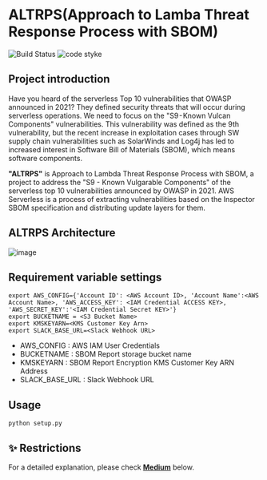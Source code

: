 # ALTRPS(Approach to Lamba Threat Response Process with SBOM)
![Build Status](https://img.shields.io/badge/build-3776AB?style=flat&logo=Python&logoColor=white)
![code styke](https://img.shields.io/badge/code%20style-black-000000.svg)

## Project introduction
Have you heard of the serverless Top 10 vulnerabilities that OWASP announced in 2021? They defined security threats that will occur during serverless operations. We need to focus on the "S9 - Known Vulcan Components" vulnerabilities. This vulnerability was defined as the 9th vulnerability, but the recent increase in exploitation cases through SW supply chain vulnerabilities such as SolarWinds and Log4j has led to increased interest in Software Bill of Materials (SBOM), which means software components.

**"ALTRPS"** is Approach to Lambda Threat Response Process with SBOM, a project to address the "S9 - Known Vulgarable Components" of the serverless top 10 vulnerabilities announced by OWASP in 2021. AWS Serverless is a process of extracting vulnerabilities based on the Inspector SBOM specification and distributing update layers for them.

## ALTRPS Architecture
![image](https://github.com/syunari/ALTRPS/assets/117304119/818fb121-08ed-47e9-8760-231ce0d699ac)

## Requirement variable settings
```
export AWS_CONFIG={'Account ID': <AWS Account ID>, 'Account Name':<AWS Account Name>, 'AWS_ACCESS_KEY': <IAM Credential ACCESS KEY>, 'AWS_SECRET_KEY':'<IAM Credential Secret KEY>'}
export BUCKETNAME = <S3 Bucket Name>
export KMSKEYARN=<KMS Customer Key Arn>
export SLACK_BASE_URL=<Slack Webhook URL>
```
- AWS_CONFIG : AWS IAM User Credentials
- BUCKETNAME : SBOM Report storage bucket name
- KMSKEYARN : SBOM Report Encryption KMS Customer Key ARN Address
- SLACK_BASE_URL : Slack Webhook URL

## Usage
```
python setup.py
```

## ✨ Restrictions
For a detailed explanation, please check **[Medium](https://medium.com/@syunari/infrastructure-protection-part-1-approach-to-lamba-threat-response-process-with-sbom-49c1b018a069)** below.

